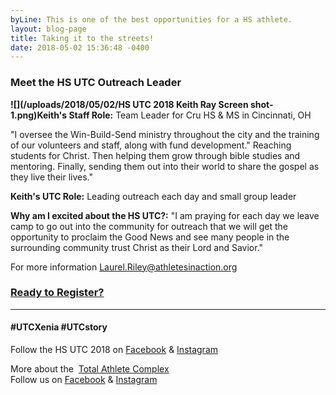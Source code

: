```yaml
---
byLine: This is one of the best opportunities for a HS athlete.
layout: blog-page
title: Taking it to the streets!
date: 2018-05-02 15:36:48 -0400
---
```

### Meet the HS UTC Outreach Leader

**![](/uploads/2018/05/02/HS UTC 2018 Keith Ray Screen shot-1.png)Keith's Staff Role:**  Team Leader for Cru HS & MS in Cincinnati, OH

"I oversee the Win-Build-Send ministry throughout the city and the training of our volunteers and staff, along with fund development."  Reaching students for Christ.  Then helping them grow through bible studies and mentoring.  Finally, sending them out into their world to share the gospel as they live their lives."

**Keith's UTC Role:**  Leading outreach each day and small group leader

**Why am I excited about the HS UTC?:**  "I am praying for each day we leave camp to go out into the community for outreach that we will get the opportunity to proclaim the Good News and see many people in the surrounding community trust Christ as their Lord and Savior."

For more information [Laurel.Riley@athletesinaction.org](mailto:laurel.riley@athletesinaction.org)

### [**Ready to Register?**]()

---

#### **#UTCXenia     #UTCstory**

Follow the HS UTC 2018 on  [Facebook](https://www.facebook.com/aiatotalathletecomplex/) & [Instagram](https://www.instagram.com/aia_sports_complex/)

More about the  [Total Athlete Complex](http://www.aiasportscomplex.com/)  
Follow us on  [Facebook](https://www.facebook.com/aiatotalathletecomplex/) & [Instagram](https://www.instagram.com/aia_sports_complex/)